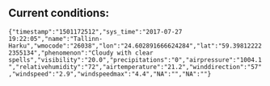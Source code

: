 ## Current conditions: 
 ``` {"timestamp":"1501172512","sys_time":"2017-07-27 19:22:05","name":"Tallinn-Harku","wmocode":"26038","lon":"24.602891666624284","lat":"59.398122222355134","phenomenon":"Cloudy with clear spells","visibility":"20.0","precipitations":"0","airpressure":"1004.1","relativehumidity":"72","airtemperature":"21.2","winddirection":"57","windspeed":"2.9","windspeedmax":"4.4","NA":"","NA":""} ```
